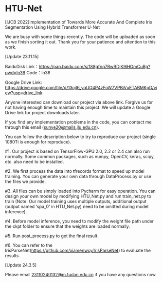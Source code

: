 # HTU-Net
[IJCB 2022]Implementation of Towards More Accurate And Complete Iris Segmentation Using Hybrid Transformer U-Net

We are busy with some things recently. The code will be uploaded as soon as we finish sorting it out. Thank you for your patience and attention to this work.

[Update 23.11.15]

BaiduDisk Link：https://pan.baidu.com/s/188gfnq7BwBDjK9lHOmCuBg?pwd=ln38 
Code：ln38

Google Drive Link: https://drive.google.com/file/d/13ojI6_yqUO4P4zFoW7VPBiVuETABMKpD/view?usp=drive_link

Anyone interested can download our project via above link. Forgive us for not having enough time to maintain this project. We will update a Google Drive link for project downloads later. 

If you find any implementation problems in the code, you can contact me through this email (sunye20@mails.jlu.edu.cn). 

You can follow the description below to try to reproduce our project (single 1080Ti is enough for reproduce). 

#1. Our project is based on TensorFlow-GPU 2.0, 2.2 or 2.4 can also run normally. Some common packages, such as numpy, OpenCV, keras, scipy, etc. also need to be installed.

#2. We first process the data into tfrecords format to speed up model training. You can generate your own data through DataProcess.py or use the files we provide.

#3. All files can be simply loaded into Pycharm for easy operation. You can design your own model by modifying HTU_Net.py and run train_net.py to train (Note: Our model training uses multiple outputs, additional output (output named 'spa_0' in HTU_Net.py) need to be omitted during model inference).

#4. Before model inference, you need to modify the weight file path under the ckpt folder to ensure that the weights are loaded normally.

#5. Run post_process.py to get the final result.

#6. You can refer to the IrisParseNet(https://github.com/xiamenwcy/IrisParseNet) to evaluate the results.

[Update 24.3.5]

Please email 23110240132@m.fudan.edu.cn if you have any questions now. 
